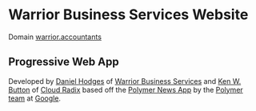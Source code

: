 # Warrior Business Services Website

Domain [warrior.accountants](https://warrior.accountants)

## Progressive Web App   

Developed by [Daniel Hodges](https://cpadanielhodges.com) of [Warrior Business Services](https://warrior.accountants) and [Ken W. Button](https://kenbutton-f89a6.firebaseapp.com/) of [Cloud Radix](https://cloudradix.com) based off the [Polymer News App](https://www.polymer-project.org/blog/2017-02-13-news-pwa) by the [Polymer team](https://www.polymer-project.org/) at [Google](https://www.google.com/about/).